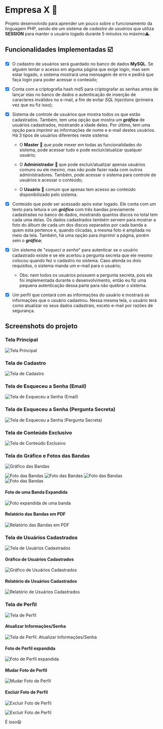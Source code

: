 # Empresa X :adult:
Projeto desenvolvido para aprender um pouco sobre o funcionamento da linguagem PHP, sendo ele um sistema de *cadastro de usuários* que utiliza **SESSION** para manter o usuário logado durante 5 minutos no máximo⚠️.

## Funcionalidades Implementadas :ballot_box_with_check:

 - [X] O cadastro de usuários será guardado no banco de dados **MySQL**. Se alguém tentar o acesso em alguma página que exige login, mas sem estar logado, o sistema mostrará uma mensagem de erro e pedirá que faça login para poder acessar o conteúdo;
  
 - [X] Conta com a criptografia hash md5 para criptografar as senhas antes de lançar elas no banco de dados e autenticação de inserção de caracteres inválidos no e-mail, a fim de evitar *SQL Injections* (primeira vez que eu fiz isso);
  
 - [X] Sistema de controle de usuários que mostra todos os que estão cadastrados. Também, tem uma opção que mostra um ***gráfico*** de usuários cadastrados, mostrando a idade deles. Por último, tem uma opção para *imprimir* as informações de nome e e-mail destes usuários. Há 3 tipos de usuários diferentes neste sistema:
  
   - O **Master** 🤵  que pode mexer em todas as funcionalidades do sistema, pode acessar tudo e pode excluir/atualizar qualquer usuário;
  
   - O **Administrador** 👷 que pode excluir/atualizar apenas usuários comuns ou ele mesmo, mas não pode fazer nada com outros administradores. Também, pode acessar o sistema para controle de usuários e acessar o conteúdo;

   - O **Usuário** 👨 comum que apenas tem acesso ao conteúdo disponibilizado pelo sistema.
 
 - [X] Conteúdo que pode ser acessado após estar logado. Ele conta com um texto para leitura e um ***gráfico*** com três bandas previamente cadastradas no banco de dados, mostrando quantos discos no total tem cada uma delas. Os dados cadastrados também servem para mostrar a foto do álbum de cada um dos discos separados por cada banda a quem esta pertence e, quando clicadas, a mesma foto é ampliada no meio da tela. Também, há uma opção para *imprimir* a página, porém sem o ***gráfico***;

 - [X] Um sistema de "*esqueci a senha*" para autenticar se o usuário cadastrado existe e se ele acertou a pergunta secreta que ele mesmo colocou quando fez o cadastro no sistema. Caso atenda os dois requisitos, o sistema manda um e-mail para o usuário;
   - Obs: nem todos os usuários possuem a pergunta secreta, pois ela foi implementada durante o desenvolvimento, então eu fiz uma pequena autenticação dessa parte para não quebrar o sistema.

- [X] Um perfil que contará com as informações do usuário e mostrará as informações que o usuário cadastrou. Nessa mesma tela, o usuário terá como atualizar os seus dados cadastrais, exceto e-mail por razões de segurança.

## Screenshots do projeto

  ### Tela Principal
  ![Tela Principal](./assets/images/screenshots/principal.png "Tela Principal")

  ### Tela de Cadastro
  ![Tela de Cadastro](./assets/images/screenshots/cadastro.png "Tela de Cadastro")

  ### Tela de Esqueceu a Senha (Email)
  ![Tela de Esqueceu a Senha (Email)](./assets/images/screenshots/esqueceu-senha-email.png "Tela de Esqueceu a Senha (Email)")

  ### Tela de Esqueceu a Senha (Pergunta Secreta)
  ![Tela de Esqueceu a Senha (Pergunta Secreta)](./assets/images/screenshots/esqueceu-senha-pergunta.png "Tela de Esqueceu a Senha (Pergunta Secreta)")

  ### Tela de Conteúdo Exclusivo
  ![Tela de Conteúdo Exclusivo](./assets/images/screenshots/conteudo-exclusivo.png "Tela de Conteúdo Exclusivo")

  ### Tela do Gráfico e Fotos das Bandas
  ![Gráfico das Bandas](./assets/images/screenshots/bandas-grafico.png "Gráfico das Bandas")
  
  ![Foto das Bandas](./assets/images/screenshots/bandas-fotos-2.png "Foto das Bandas")
  ![Foto das Bandas](./assets/images/screenshots/bandas-fotos-3.png "Foto das Bandas")
  ![Foto das Bandas](./assets/images/screenshots/bandas-fotos-4.png "Foto das Bandas")
  ![Foto das Bandas](./assets/images/screenshots/bandas-fotos-5.png "Foto das Bandas")

  #### Foto de uma Banda Expandida

  ![Foto expandida de uma banda](./assets/images/screenshots/bandas-foto-expandida.png "Foto expandida de uma banda")

  #### Relatório das Bandas em PDF

  ![Relatório das Bandas em PDF](./assets/images/screenshots/bandas-relatorio.png "Relatório das Bandas em PDF")



  ### Tela de Usuários Cadastrados
  ![Tela de Usuários Cadastrados](./assets/images/screenshots/usuarios-cadastrados.png "Tela de Usuários Cadastrados")

  #### Gráfico de Usuários Cadastrados
  ![Gráfico de Usuários Cadastrados](./assets/images/screenshots/usuarios-cadastrados-grafico.png "Gráfico de Usuários Cadastrados")

  #### Relatório de Usuários Cadastrados
  ![Relatório de Usuários Cadastrados](./assets/images/screenshots/usuarios-cadastrados-relatorio.png "Relatório de Usuários Cadastrados")

  ### Tela de Perfil
  ![Tela de Perfil](./assets/images/screenshots/perfil.png "Tela de Perfil")

  #### Atualizar Informações/Senha

  ![Tela de Perfil: Atualizar Informações/Senha](./assets/images/screenshots/perfil-2.png "Tela de Perfil: Atualizar Informações/Senha")

  #### Foto de Perfil expandida

  ![Foto de Perfil expandida](./assets/images/screenshots/perfil-foto-expandida.png "Foto de Perfil expandida")

  #### Mudar Foto de Perfil

  ![Mudar Foto de Perfil](./assets/images/screenshots/perfil-mudar-imagem.png "Mudar Foto de Perfil")

  #### Excluir Foto de Perfil

  ![Excluir Foto de Perfil](./assets/images/screenshots/perfil-excluir.png "Excluir Foto de Perfil")

  ![Excluir Foto de Perfil](./assets/images/screenshots/perfil-excluir-2.png "Excluir Foto de Perfil")

É isso😃